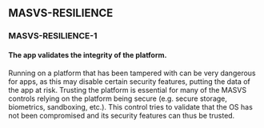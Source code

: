 ##  MASVS-RESILIENCE

### MASVS-RESILIENCE-1

#### The app validates the integrity of the platform.

Running on a platform that has been tampered with can be very dangerous for apps, as this may disable certain security features, putting the data of the app at risk. Trusting the platform is essential for many of the MASVS controls relying on the platform being secure (e.g. secure storage, biometrics, sandboxing, etc.). This control tries to validate that the OS has not been compromised and its security features can thus be trusted.